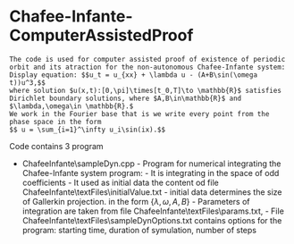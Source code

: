 # Chafee-Infante-ComputerAssistedProof
    The code is used for computer assisted proof of existence of periodic orbit and its atraction for the non-autonomous Chafee-Infante system:
    Display equation: $$u_t = u_{xx} + \lambda u - (A+B\sin(\omega t))u^3,$$
    where solution $u(x,t):[0,\pi]\times[t_0,T]\to \mathbb{R}$ satisfies Dirichlet boundary solutions, where $A,B\in\mathbb{R}$ and $\lambda,\omega\in \mathbb{R}.$
    We work in the Fourier base that is we write every point from the phase space in the form
    $$ u = \sum_{i=1}^\infty u_i\sin(ix).$$ 
Code contains 3 program
- ChafeeInfante\sampleDyn.cpp - Program for numerical integrating the Chafee-Infante system program:
        - It is integrating in the space of odd coefficients 
        - It used as initial data the content od file ChafeeInfante\textFiles\initialValue.txt - initial data determines the size of Gallerkin projection. 
        in the form {$\lambda,\omega,A,B$} 
        - Parameters of integration are taken from file ChafeeInfante\textFiles\params.txt, 
        - File ChafeeInfante\textFiles\sampleDynOptions.txt contains options for the program: starting time, duration of symulation, number of steps
